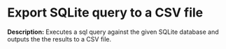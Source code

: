 # Export SQLite query to a CSV file

**Description:** Executes a sql query against the given SQLite database and outputs the the results to a CSV file.

